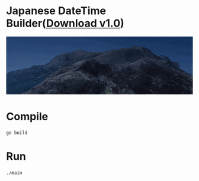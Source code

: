 # Japanese DateTime Builder([Download v1.0](https://github.com/walkersumida/alfredworkflow-jadtbuilder/releases/download/v1.0/JaDtBuilder.alfredworkflow))

![image](./resources/preview.gif)

# Compile

```sh
go build
```

# Run
```
./main
```